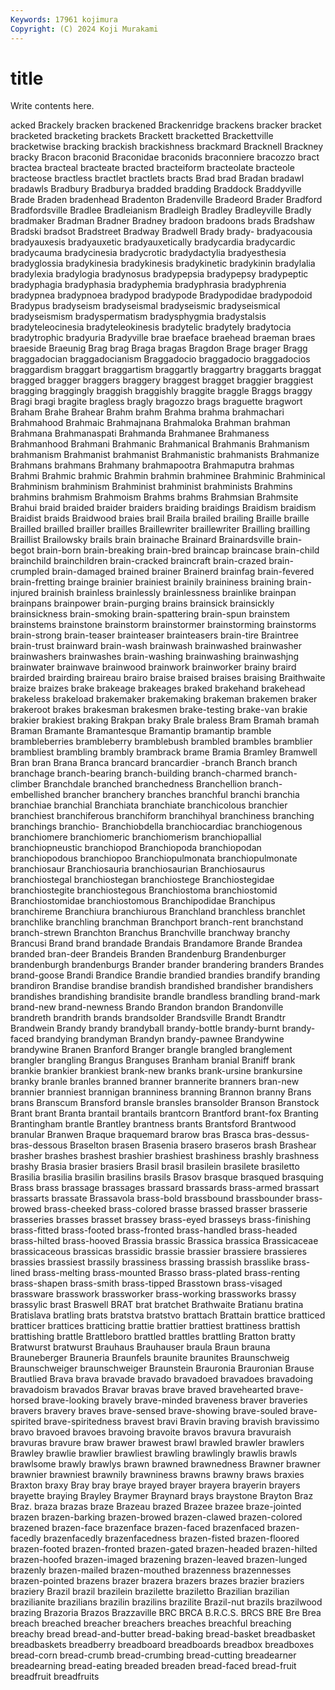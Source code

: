 ```yaml
---
Keywords: 17961 kojimura
Copyright: (C) 2024 Koji Murakami
---
```


# title

Write contents here.



acked Brackely bracken brackened Brackenridge brackens bracker
bracket bracketed bracketing brackets Brackett bracketted Brackettville bracketwise bracking brackish
brackishness brackmard Bracknell Brackney bracky Bracon braconid Braconidae braconids braconniere
bracozzo bract bractea bracteal bracteate bracted bracteiform bracteolate bracteole bracteose
bractless bractlet bractlets bracts Brad brad Bradan bradawl bradawls Bradbury
Bradburya bradded bradding Braddock Braddyville Brade Braden bradenhead Bradenton Bradenville
Bradeord Brader Bradford Bradfordsville Bradlee Bradleianism Bradleigh Bradley Bradleyville Bradly
bradmaker Bradman Bradner Bradney bradoon bradoons brads Bradshaw Bradski bradsot
Bradstreet Bradway Bradwell Brady brady- bradyacousia bradyauxesis bradyauxetic bradyauxetically bradycardia
bradycardic bradycauma bradycinesia bradycrotic bradydactylia bradyesthesia bradyglossia bradykinesia bradykinesis bradykinetic
bradykinin bradylalia bradylexia bradylogia bradynosus bradypepsia bradypepsy bradypeptic bradyphagia bradyphasia
bradyphemia bradyphrasia bradyphrenia bradypnea bradypnoea bradypod bradypode Bradypodidae bradypodoid Bradypus
bradyseism bradyseismal bradyseismic bradyseismical bradyseismism bradyspermatism bradysphygmia bradystalsis bradyteleocinesia bradyteleokinesis
bradytelic bradytely bradytocia bradytrophic bradyuria Bradyville brae braeface braehead braeman
braes braeside Braeunig Brag brag Braga bragas Bragdon Brage brager
Bragg braggadocian braggadocianism Braggadocio braggadocio braggadocios braggardism braggart braggartism braggartly
braggartry braggarts braggat bragged bragger braggers braggery braggest bragget braggier
braggiest bragging braggingly braggish braggishly braggite braggle Braggs braggy Bragi
bragi bragite bragless bragly bragozzo brags braguette bragwort Braham Brahe
Brahear Brahm brahm Brahma brahma brahmachari Brahmahood Brahmaic Brahmajnana Brahmaloka
Brahman brahman Brahmana Brahmanaspati Brahmanda Brahmanee Brahmaness Brahmanhood Brahmani Brahmanic
Brahmanical Brahmanis Brahmanism brahmanism Brahmanist brahmanist Brahmanistic brahmanists Brahmanize Brahmans
brahmans Brahmany brahmapootra Brahmaputra brahmas Brahmi Brahmic brahmic Brahmin brahmin
brahminee Brahminic Brahminical Brahminism brahminism Brahminist brahminist brahminists Brahmins brahmins
brahmism Brahmoism Brahms brahms Brahmsian Brahmsite Brahui braid braided braider
braiders braiding braidings Braidism braidism Braidist braids Braidwood braies brail
Braila brailed brailing Braille braille Brailled brailled brailler brailles Braillewriter
braillewriter Brailling brailling Braillist Brailowsky brails brain brainache Brainard Brainardsville
brain-begot brain-born brain-breaking brain-bred braincap braincase brain-child brainchild brainchildren brain-cracked
braincraft brain-crazed brain-crumpled brain-damaged brained brainer Brainerd brainfag brain-fevered brain-fretting
brainge brainier brainiest brainily braininess braining brain-injured brainish brainless brainlessly
brainlessness brainlike brainpan brainpans brainpower brain-purging brains brainsick brainsickly brainsickness
brain-smoking brain-spattering brain-spun brainstem brainstems brainstone brainstorm brainstormer brainstorming brainstorms
brain-strong brain-teaser brainteaser brainteasers brain-tire Braintree brain-trust brainward brain-wash brainwash
brainwashed brainwasher brainwashers brainwashes brain-washing brainwashing brainwashjng brainwater brainwave brainwood
brainwork brainworker brainy braird brairded brairding braireau brairo braise braised
braises braising Braithwaite braize braizes brake brakeage brakeages braked brakehand
brakehead brakeless brakeload brakemaker brakemaking brakeman brakemen braker brakeroot brakes
brakesman brakesmen brake-testing brake-van brakie brakier brakiest braking Brakpan braky
Brale braless Bram Bramah bramah Braman Bramante Bramantesque Bramantip bramantip
bramble brambleberries brambleberry bramblebush brambled brambles bramblier brambliest brambling brambly
brambrack brame Bramia Bramley Bramwell Bran bran Brana Branca brancard
brancardier -branch Branch branch branchage branch-bearing branch-building branch-charmed branch-climber Branchdale
branched branchedness Branchellion branch-embellished brancher branchery branches branchful branchi branchia
branchiae branchial Branchiata branchiate branchicolous branchier branchiest branchiferous branchiform branchihyal
branchiness branching branchings branchio- Branchiobdella branchiocardiac branchiogenous branchiomere branchiomeric branchiomerism
branchiopallial branchiopneustic branchiopod Branchiopoda branchiopodan branchiopodous branchiopoo Branchiopulmonata branchiopulmonate branchiosaur
Branchiosauria branchiosaurian Branchiosaurus branchiostegal branchiostegan branchiostege Branchiostegidae branchiostegite branchiostegous Branchiostoma
branchiostomid Branchiostomidae branchiostomous Branchipodidae Branchipus branchireme Branchiura branchiurous Branchland branchless
branchlet branchlike branchling branchman Branchport branch-rent branchstand branch-strewn Branchton Branchus
Branchville branchway branchy Brancusi Brand brand brandade Brandais Brandamore Brande
Brandea branded bran-deer Brandeis Branden Brandenburg Brandenburger brandenburgh brandenburgs Brander
brander brandering branders Brandes brand-goose Brandi Brandice Brandie brandied brandies
brandify branding brandiron Brandise brandise brandish brandished brandisher brandishers brandishes
brandishing brandisite brandle brandless brandling brand-mark brand-new brand-newness Brando Brandon
brandon Brandonville brandreth brandrith brands brandsolder Brandsville Brandt Brandtr Brandwein
Brandy brandy brandyball brandy-bottle brandy-burnt brandy-faced brandying brandyman Brandyn brandy-pawnee
Brandywine brandywine Branen Branford Branger brangle brangled branglement brangler brangling
Brangus Branguses Branham branial Braniff brank brankie brankier brankiest brank-new
branks brank-ursine brankursine branky branle branles branned branner brannerite branners
bran-new brannier branniest brannigan branniness branning Brannon branny Brans brans
Branscum Bransford bransle bransles bransolder Branson Branstock Brant brant Branta
brantail brantails brantcorn Brantford brant-fox Branting Brantingham brantle Brantley brantness
brants Brantsford Brantwood branular Branwen Braque braquemard brarow bras Brasca
bras-dessus-bras-dessous Braselton brasen Brasenia brasero braseros brash Brashear brasher brashes
brashest brashier brashiest brashiness brashly brashness brashy Brasia brasier brasiers
Brasil brasil brasilein brasilete brasiletto Brasilia brasilia brasilin brasilins brasils
Brasov brasque brasqued brasquing Brass brass brassage brassages brassard brassards
brass-armed brassart brassarts brassate Brassavola brass-bold brassbound brassbounder brass-browed brass-cheeked
brass-colored brasse brassed brasser brasserie brasseries brasses brasset brassey brass-eyed
brasseys brass-finishing brass-fitted brass-footed brass-fronted brass-handled brass-headed brass-hilted brass-hooved Brassia
brassic Brassica brassica Brassicaceae brassicaceous brassicas brassidic brassie brassier brassiere
brassieres brassies brassiest brassily brassiness brassing brassish brasslike brass-lined brass-melting
brass-mounted Brasso brass-plated brass-renting brass-shapen brass-smith brass-tipped Brasstown brass-visaged brassware
brasswork brassworker brass-working brassworks brassy brassylic brast Braswell BRAT brat
bratchet Brathwaite Bratianu bratina Bratislava bratling brats bratstva bratstvo brattach
Brattain brattice bratticed bratticer brattices bratticing brattie brattier brattiest brattiness
brattish brattishing brattle Brattleboro brattled brattles brattling Bratton bratty Bratwurst
bratwurst Brauhaus Brauhauser braula Braun brauna Brauneberger Brauneria Braunfels braunite
braunites Braunschweig Braunschweiger braunschweiger Braunstein Brauronia Brauronian Brause Brautlied Brava
brava bravade bravado bravadoed bravadoes bravadoing bravadoism bravados Bravar bravas
brave braved bravehearted brave-horsed brave-looking bravely brave-minded braveness braver braveries
bravers bravery braves brave-sensed brave-showing brave-souled brave-spirited brave-spiritedness bravest bravi
Bravin braving bravish bravissimo bravo bravoed bravoes bravoing bravoite bravos
bravura bravuraish bravuras bravure braw brawer brawest brawl brawled brawler
brawlers Brawley brawlie brawlier brawliest brawling brawlingly brawlis brawls brawlsome
brawly brawlys brawn brawned brawnedness Brawner brawner brawnier brawniest brawnily
brawniness brawns brawny braws braxies Braxton braxy Bray bray braye
brayed brayer brayera brayerin brayers brayette braying Brayley Braymer Braynard
brays braystone Brayton Braz Braz. braza brazas braze Brazeau brazed
Brazee brazee braze-jointed brazen brazen-barking brazen-browed brazen-clawed brazen-colored brazened brazen-face
brazenface brazen-faced brazenfaced brazen-facedly brazenfacedly brazenfacedness brazen-fisted brazen-floored brazen-footed brazen-fronted
brazen-gated brazen-headed brazen-hilted brazen-hoofed brazen-imaged brazening brazen-leaved brazen-lunged brazenly brazen-mailed
brazen-mouthed brazenness brazennesses brazen-pointed brazens brazer brazera brazers brazes brazier
braziers braziery Brazil brazil brazilein brazilette braziletto Brazilian brazilian brazilianite
brazilians brazilin brazilins brazilite Brazil-nut brazils brazilwood brazing Brazoria Brazos
Brazzaville BRC BRCA B.R.C.S. BRCS BRE Bre Brea breach breached
breacher breachers breaches breachful breaching breachy bread bread-and-butter bread-baking bread-basket
breadbasket breadbaskets breadberry breadboard breadboards breadbox breadboxes bread-corn bread-crumb bread-crumbing
bread-cutting breadearner breadearning bread-eating breaded breaden bread-faced bread-fruit breadfruit breadfruits
